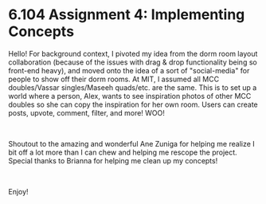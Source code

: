 # 6.104 Assignment 4: Implementing Concepts

Hello! For background context, I pivoted my idea from the dorm room layout collaboration (because of the issues with drag & drop functionality being so front-end heavy), and moved onto the idea of a sort of "social-media" for people to show off their dorm rooms. At MIT, I assumed all MCC doubles/Vassar singles/Maseeh quads/etc. are the same. This is to set up a world where a person, Alex, wants to see inspiration photos of other MCC doubles so she can copy the inspiration for her own room. Users can create posts, upvote, comment, filter, and more! WOO! 

<br>

Shoutout to the amazing and wonderful Ane Zuniga for helping me realize I bit off a lot more than I can chew and helping me rescope the project. Special thanks to Brianna for helping me clean up my concepts!

<br>

Enjoy!


